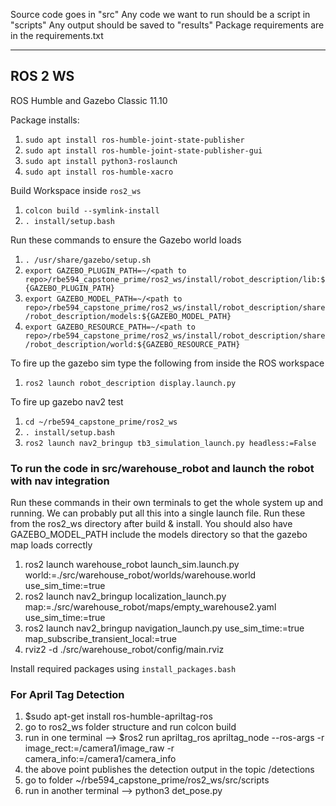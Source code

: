 Source code goes in "src"
Any code we want to run should be a script in "scripts"
Any output should be saved to "results"
Package requirements are in the requirements.txt

---

## ROS 2 WS
ROS Humble and Gazebo Classic 11.10

Package installs:
1. `sudo apt install ros-humble-joint-state-publisher`
2. `sudo apt install ros-humble-joint-state-publisher-gui`
3. `sudo apt install python3-roslaunch`
4. `sudo apt install ros-humble-xacro`

Build Workspace inside `ros2_ws`
1. `colcon build --symlink-install`
2. `. install/setup.bash`

Run these commands to ensure the Gazebo world loads
1. `. /usr/share/gazebo/setup.sh`
2. `export GAZEBO_PLUGIN_PATH=~/<path to repo>/rbe594_capstone_prime/ros2_ws/install/robot_description/lib:${GAZEBO_PLUGIN_PATH}`
3. `export GAZEBO_MODEL_PATH=~/<path to repo>/rbe594_capstone_prime/ros2_ws/install/robot_description/share/robot_description/models:${GAZEBO_MODEL_PATH}`
4. `export GAZEBO_RESOURCE_PATH=~/<path to repo>/rbe594_capstone_prime/ros2_ws/install/robot_description/share/robot_description/world:${GAZEBO_RESOURCE_PATH}`


To fire up the gazebo sim type the following from inside the ROS workspace
1. `ros2 launch robot_description display.launch.py`


To fire up gazebo nav2 test
1. `cd ~/rbe594_capstone_prime/ros2_ws`
2. `. install/setup.bash`
3. `ros2 launch nav2_bringup tb3_simulation_launch.py headless:=False`

### To run the code in src/warehouse_robot and launch the robot with nav integration
Run these commands in their own terminals to get the whole system up and running. We can probably put all this into a single launch file.
Run these from the ros2_ws directory after build & install. You should also have GAZEBO_MODEL_PATH include the models directory so that
the gazebo map loads correctly

1. ros2 launch warehouse_robot launch_sim.launch.py world:=./src/warehouse_robot/worlds/warehouse.world use_sim_time:=true
2. ros2 launch nav2_bringup localization_launch.py map:=./src/warehouse_robot/maps/empty_warehouse2.yaml use_sim_time:=true
3. ros2 launch nav2_bringup navigation_launch.py use_sim_time:=true map_subscribe_transient_local:=true
4. rviz2 -d ./src/warehouse_robot/config/main.rviz

Install required packages using `install_packages.bash`

### For April Tag Detection
1. $sudo apt-get install ros-humble-apriltag-ros
2. go to ros2_ws folder structure and run colcon build
3. run in one terminal --> $ros2 run apriltag_ros apriltag_node --ros-args     -r image_rect:=/camera1/image_raw     -r camera_info:=/camera1/camera_info
4. the above point publishes the detection output in the topic /detections
5. go to folder ~/rbe594_capstone_prime/ros2_ws/src/scripts
6. run in another terminal --> python3 det_pose.py